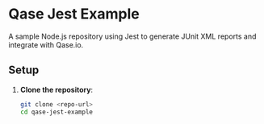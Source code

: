 # Qase Jest Example

A sample Node.js repository using Jest to generate JUnit XML reports and integrate with Qase.io.

## Setup

1. **Clone the repository**:
   ```bash
   git clone <repo-url>
   cd qase-jest-example